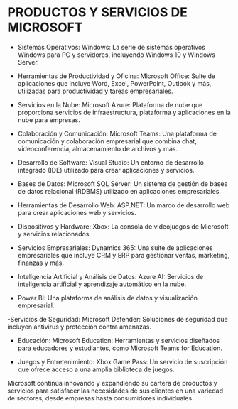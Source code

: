 # PRODUCTOS Y SERVICIOS DE MICROSOFT

- Sistemas Operativos:
Windows: La serie de sistemas operativos Windows para PC y servidores, incluyendo Windows 10 y Windows Server.

- Herramientas de Productividad y Oficina:
Microsoft Office: Suite de aplicaciones que incluye Word, Excel, PowerPoint, Outlook y más, utilizadas para productividad y tareas empresariales.

- Servicios en la Nube:
Microsoft Azure: Plataforma de nube que proporciona servicios de infraestructura, plataforma y aplicaciones en la nube para empresas.

- Colaboración y Comunicación:
Microsoft Teams: Una plataforma de comunicación y colaboración empresarial que combina chat, videoconferencia, almacenamiento de archivos y más.

- Desarrollo de Software:
Visual Studio: Un entorno de desarrollo integrado (IDE) utilizado para crear aplicaciones y servicios.

- Bases de Datos:
Microsoft SQL Server: Un sistema de gestión de bases de datos relacional (RDBMS) utilizado en aplicaciones empresariales.

- Herramientas de Desarrollo Web:
ASP.NET: Un marco de desarrollo web para crear aplicaciones web y servicios.

- Dispositivos y Hardware:
Xbox: La consola de videojuegos de Microsoft y servicios relacionados.

- Servicios Empresariales:
Dynamics 365: Una suite de aplicaciones empresariales que incluye CRM y ERP para gestionar ventas, marketing, finanzas y más.

- Inteligencia Artificial y Análisis de Datos:
Azure AI: Servicios de inteligencia artificial y aprendizaje automático en la nube.

- Power BI: Una plataforma de análisis de datos y visualización empresarial.

-Servicios de Seguridad:
Microsoft Defender: Soluciones de seguridad que incluyen antivirus y protección contra amenazas.

- Educación:
Microsoft Education: Herramientas y servicios diseñados para educadores y estudiantes, como Microsoft Teams for Education.

- Juegos y Entretenimiento:
Xbox Game Pass: Un servicio de suscripción que ofrece acceso a una amplia biblioteca de juegos.

Microsoft continúa innovando y expandiendo su cartera de productos y servicios para satisfacer las necesidades de sus clientes en una variedad de sectores, desde empresas hasta consumidores individuales.





